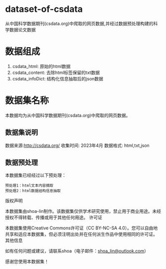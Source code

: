 # dataset-of-csdata
从中国科学数据期刊(csdata.org)中爬取的网页数据,并经过数据预处理构建的科学数据论文数据

# 数据组成
1. csdata_html: 原始的html数据
2. csdata_content: 去除html标签保留的txt数据
3. csdata_infoDict: 结构化信息抽取后的json数据

# 数据集名称

本数据均为从中国科学数据期刊(csdata.org)中爬取的网页数据。
## 数据集说明
数据来源:http://csdata.org/
收集时间: 2023年4月
数据格式: html,txt,json

## 数据预处理

本数据集已经经过以下预处理：

    预处理1：html文本内容摘取
    预处理2：html数据结构信息抽取

版权声明

本数据集由shoa-lin制作。该数据集仅供学术研究使用，禁止用于商业用途。未经授权不得转载、传播或用于其他任何用途。
许可证

本数据集使用Creative Commons许可证（CC BY-NC-SA 4.0）。您可以自由地共享和适应本数据集，但必须注明出处并在任何派生作品中使用相同的许可证。
其他信息

如有任何问题或建议，请联系shoa（电子邮件：shoa_lin@outlook.com）

感谢您使用本数据集！
